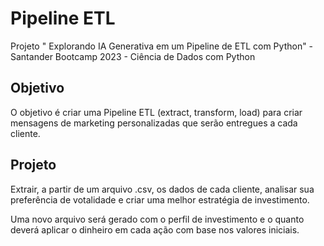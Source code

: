 # Pipeline ETL
Projeto "
Explorando IA Generativa em um Pipeline de ETL com Python" - Santander Bootcamp 2023 - Ciência de Dados com Python

## Objetivo
O objetivo é criar uma Pipeline ETL (extract, transform, load) para criar mensagens de marketing personalizadas que serão entregues a cada cliente.

## Projeto
Extrair, a partir de um arquivo .csv, os dados de cada cliente, analisar sua preferência de votalidade e criar uma melhor estratégia de investimento.

Uma novo arquivo será gerado com o perfil de investimento e o quanto deverá aplicar o dinheiro em cada ação com base nos valores iniciais.
